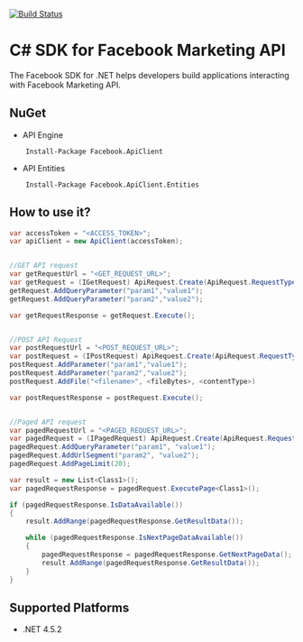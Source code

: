 [![Build Status](https://travis-ci.org/ketanjawahire/FacebookClient.svg?branch=master)](https://travis-ci.org/ketanjawahire/FacebookClient)

# C# SDK for Facebook Marketing API
The Facebook SDK for .NET helps developers build applications interacting with Facebook Marketing API.

## NuGet

* API Engine
```    
	Install-Package Facebook.ApiClient
```
* API Entities
```    
	Install-Package Facebook.ApiClient.Entities
```

## How to use it?
```C#
var accessToken = "<ACCESS_TOKEN>";
var apiClient = new ApiClient(accessToken);


//GET API request 
var getRequestUrl = "<GET_REQUEST_URL>";
var getRequest = (IGetRequest) ApiRequest.Create(ApiRequest.RequestType.Get, getRequestUrl, apiClient);
getRequest.AddQueryParameter("param1","value1");
getRequest.AddQueryParameter("param2","value2");

var getRequestResponse = getRequest.Execute();


//POST API Request
var postRequestUrl = "<POST_REQUEST_URL>";
var postRequest = (IPostRequest) ApiRequest.Create(ApiRequest.RequestType.Post, postRequestUrl, apiClient);
postRequest.AddParameter("param1","value1");
postRequest.AddParameter("param2","value2");
postRequest.AddFile("<filename>", <fileBytes>, <contentType>)

var postRequestResponse = postRequest.Execute();


//Paged API request
var pagedRequestUrl = "<PAGED_REQUEST_URL>";
var pagedRequest = (IPagedRequest) ApiRequest.Create(ApiRequest.RequestType.Paged, pagedRequestUrl, apiClient);
pagedRequest.AddQueryParameter("param1", "value1");
pagedRequest.AddUrlSegment("param2", "value2");
pagedRequest.AddPageLimit(20);

var result = new List<Class1>();
var pagedRequestResponse = pagedRequest.ExecutePage<Class1>();

if (pagedRequestResponse.IsDataAvailable())
{
	result.AddRange(pagedRequestResponse.GetResultData());

	while (pagedRequestResponse.IsNextPageDataAvailable())
	{
		pagedRequestResponse = pagedRequestResponse.GetNextPageData();
		result.AddRange(pagedRequestResponse.GetResultData());
	}
}
```	



## Supported Platforms
* .NET 4.5.2
